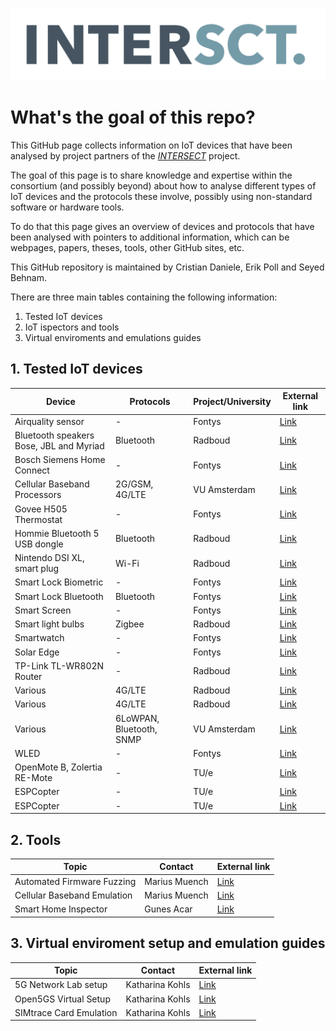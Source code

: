 ![alt text](intersect_logo.png)
# What's the goal of this repo?
This GitHub page collects information on IoT devices that have been analysed by project partners of the [*INTERSECT*](https://intersct.nl) project.

The goal of this page is to share knowledge and expertise within the consortium (and possibly beyond) about how to analyse different types of IoT devices and the protocols these involve, possibly using non-standard software or hardware tools.

 To do that this page gives an overview of devices and protocols that have been analysed with pointers to additional information, which can be webpages, papers, theses, tools, other GitHub sites, etc.

 This GitHub repository is maintained by Cristian Daniele, Erik Poll and Seyed Behnam.

 There are three main tables containing the following information:
1. Tested IoT devices
2. IoT ispectors and tools
3. Virtual enviroments and emulations guides
 
## 1. Tested IoT devices

 | Device                                  | Protocols                | Project/University | External link                                                                                                                        |
 | --------------------------------------- | ------------------------ | ------------------ | ------------------------------------------------------------------------------------------------------------------------------------ |
 | Airquality sensor                       | -                        | Fontys             | [Link](https://fontys-intersect.github.io/#/case/airquality)                                                                         |
 | Bluetooth speakers Bose, JBL and Myriad | Bluetooth                | Radboud            | [Link](https://www.cs.ru.nl/bachelors-theses/2022/Sam_Haeck___1040362___Hack_my_audio_back.pdf)                                      |
 | Bosch Siemens Home Connect              | -                        | Fontys             | [Link](https://fontys-intersect.github.io/#/case/boschsiemens)                                                                       |
 | Cellular Baseband Processors            | 2G/GSM, 4G/LTE           | VU Amsterdam       | [Link](https://hernan.de/research/papers/firmwire-ndss22-hernandez.pdf)                                                              |
 | Govee H505 Thermostat                   | -                        | Fontys             | [Link](https://fontys-intersect.github.io/#/case/gooveysmarttemp)                                                                    |
 | Hommie Bluetooth 5 USB dongle           | Bluetooth                | Radboud            | [Link](https://www.ru.nl/publish/pages/769526/tom_nijholt.pdf)                                                                       |
 | Nintendo DSI XL, smart plug             | Wi-Fi                    | Radboud            | [Link](https://www.cs.ru.nl/bachelors-theses/2020/Bart_Pleiter___4752740___Fuzzing_Wi-Fi_in_IoT_devices.pdf)                         |
 | Smart Lock Biometric                    | -                        | Fontys             | [Link](https://fontys-intersect.github.io/#/case/smartlock)                                                                          |
 | Smart Lock Bluetooth                    | Bluetooth                | Fontys             | [Link](https://fontys-intersect.github.io/#/case/smartlockbt)                                                                        |
 | Smart Screen                            | -                        | Fontys             | [Link](https://fontys-intersect.github.io/#/case/smartscreen)                                                                        |
 | Smart light bulbs                       | Zigbee                   | Radboud            | [Link](https://www.cs.ru.nl/bachelors-theses/2022/Tom_Rust___1040068___Fuzzing_Zigbee_using_Z-Stack.pdf)                             |
 | Smartwatch                              | -                        | Fontys             | [Link](https://fontys-intersect.github.io/#/case/smartwatch)                                                                         |
 | Solar Edge                              | -                        | Fontys             | [Link](https://fontys-intersect.github.io/#/case/solaredge)                                                                          |
 | TP-Link TL-WR802N Router                | -                        | Radboud            | [Link](https://www.cs.ru.nl/bachelors-theses/2022/Ciske_Harsema___1010048___A_security_analysis_of_the_TP-Link_TL-WR802N_Router.pdf) |
 | Various                                 | 4G/LTE                   | Radboud            | [Link](https://imp4gt-attacks.net)                                                                                                   |
 | Various                                 | 4G/LTE                   | Radboud            | [Link](https://revolte-attack.net)                                                                                                   |
 | Various                                 | 6LoWPAN, Bluetooth, SNMP | VU Amsterdam       | [Link](https://www.usenix.org/system/files/sec22summer_scharnowski.pdf)                                                              |
 | WLED                                    | -                        | Fontys             | [Link](https://fontys-intersect.github.io/#/case/wled)                                                                               |
 | OpenMote B, Zolertia RE-Mote            | -                        | TU/e               | [Link](https://surfdrive.surf.nl/files/index.php/s/6U1BmHoSr60gcZF)                                                                  |
 | ESPCopter                               | -                        | TU/e               | [Link](https://surfdrive.surf.nl/files/index.php/s/mNqbmPVxrMIh7OP)                                                                  |
 | ESPCopter                               | -                        | TU/e               | [Link](https://surfdrive.surf.nl/files/index.php/s/nOgxmH55vjcb4v1)                                                                  |

## 2. Tools
| Topic                       | Contact          | External link                                       |
| --------------------------- | ---------------- | --------------------------------------------------- |
| Automated Firmware Fuzzing  | Marius Muench    | [Link](https://github.com/fuzzware-fuzzer/fuzzware) |
| Cellular Baseband Emulation | Marius Muench    | [Link](https://firmwire.github.io/docs/index.html)  |
| Smart Home Inspector        | Gunes Acar       | [Link](https://inspector.engineering.nyu.edu/#home) |
    
## 3. Virtual enviroment setup and emulation guides

| Topic                   | Contact               | External link                                  |
| ----------------------- | --------------------- | ---------------------------------------------- |
| 5G Network Lab setup    | Katharina Kohls       | [Link](https://kkohls.org/guides_lab.html)     |
| Open5GS Virtual Setup   | Katharina Kohls       | [Link](https://kkohls.org/guides_open5gs.html) |
| SIMtrace Card Emulation | Katharina Kohls       | [Link](https://kkohls.org/guides_cardem.html)  |

